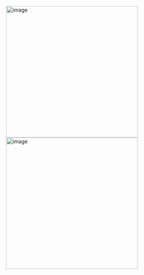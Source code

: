 <img width="358" alt="image" src="https://github.com/user-attachments/assets/0c2c11ea-f32b-4f41-a205-cb288734749c" />


<img width="358" alt="image" src="https://github.com/user-attachments/assets/5ffcd432-f62b-451c-b623-d4b6e48ab0fa" />

